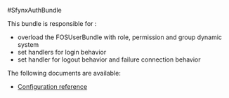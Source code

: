 #SfynxAuthBundle 

This bundle is responsible for :
* overload the FOSUserBundle with role, permission and group dynamic system
* set handlers for login behavior
* set handler for logout behavior and failure connection behavior

The following documents are available:

* [Configuration reference](https://github.com/pigroupe/cmf-sfynx/tree/master/vendor/sfynx-project/sonata-bundle/Sfynx/MediaBundle/Resources/doc/configuration_reference.md)
